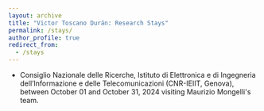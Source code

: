 ```yaml
---
layout: archive
title: "Victor Toscano Durán: Research Stays"
permalink: /stays/
author_profile: true
redirect_from:
  - /stays
---
```


- Consiglio Nazionale delle Ricerche, Istituto di Elettronica e di Ingegneria dell’Informazione e delle Telecomunicazioni (CNR-IEIIT, Genova), between October 01 and October 31, 2024 visiting Maurizio Mongelli's team.